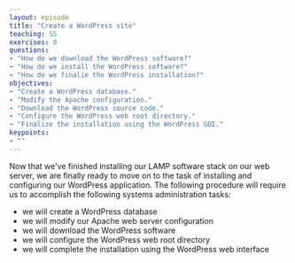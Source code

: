 ```yaml
---
layout: episode
title: "Create a WordPress site"
teaching: 55
exercises: 0
questions:
- "How do we download the WordPress software?"
- "How do we install the WordPress software?"
- "How do we finalie the WordPress installation?"
objectives:
- "Create a WordPress database."
- "Modify the Apache configuration."
- "Download the WordPress source code."
- "Configure the WordPress web root directory."
- "Finalize the installation using the WordPress GUI."
keypoints:
- ""
---
```


Now that we've finished installing our LAMP software stack on our web server, we are finally ready to move on to the task of installing and configuring our WordPress application. The following procedure will require us to accomplish the following systems administration tasks:  

- we will create a WordPress database  
- we will modify our Apache web server configuration
- we will download the WordPress software
- we will configure the WordPress web root directory  
- we will complete the installation using the WordPress web interface
